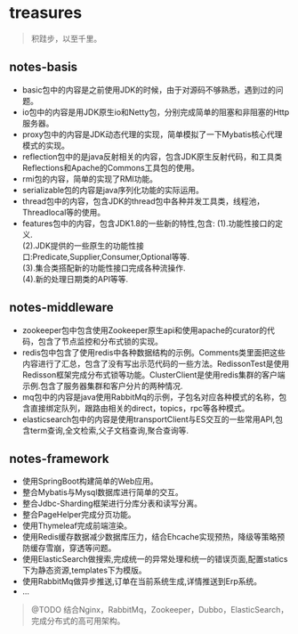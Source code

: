 # treasures
> 积跬步，以至千里。
## notes-basis
  * basic包中的内容是之前使用JDK的时候，由于对源码不够熟悉，遇到过的问题。
  * io包中的内容是用JDK原生io和Netty包，分别完成简单的阻塞和非阻塞的Http服务器。
  * proxy包中的内容是JDK动态代理的实现，简单模拟了一下Mybatis核心代理模式的实现。
  * reflection包中的是java反射相关的内容，包含JDK原生反射代码，和工具类Reflections和Apache的Commons工具包的使用。
  * rmi包的内容，简单的实现了RMI功能。
  * serializable包的内容是java序列化功能的实际运用。
  * thread包中的内容，包含JDK的thread包中各种并发工具类，线程池，Threadlocal等的使用。
  * features包中的内容，包含JDK1.8的一些新的特性,包含: 
     (1).功能性接口的定义.  
     (2).JDK提供的一些原生的功能性接口:Predicate,Supplier,Consumer,Optional等等.  
     (3).集合类搭配新的功能性接口完成各种流操作.  
     (4).新的处理日期类的API等等.  
  
## notes-middleware
 * zookeeper包中包含使用Zookeeper原生api和使用apache的curator的代码，包含了节点监控和分布式锁的实现。
 * redis包中包含了使用redis中各种数据结构的示例。Comments类里面把这些内容进行了汇总，包含了没有写出示范代码的一些方法。RedissonTest是使用Redisson框架完成分布式锁等功能。ClusterClient是使用redis集群的客户端示例.包含了服务器集群和客户分片的两种情况.
 * mq包中的内容是java使用RabbitMq的示例，子包名对应各种模式的名称，包含直接绑定队列，跟路由相关的direct，topics，rpc等各种模式。
 * elasticsearch包中的内容是使用transportClient与ES交互的一些常用API,包含term查询,全文检索,父子文档查询,聚合查询等.
  
## notes-framework
  * 使用SpringBoot构建简单的Web应用。
  * 整合Mybatis与Mysql数据库进行简单的交互。
  * 整合Jdbc-Sharding框架进行分库分表和读写分离。
  * 整合PageHelper完成分页功能。
  * 使用Thymeleaf完成前端渲染。
  * 使用Redis缓存数据减少数据库压力，结合Ehcache实现预热，降级等策略预防缓存雪崩，穿透等问题。
  * 使用ElasticSearch做搜索,完成统一的异常处理和统一的错误页面,配置statics下为静态资源,templates下为模版。
  * 使用RabbitMq做异步推送,订单在当前系统生成,详情推送到Erp系统。
  * ...
  > @TODO 结合Nginx，RabbitMq，Zookeeper，Dubbo，ElasticSearch，完成分布式的高可用架构。


